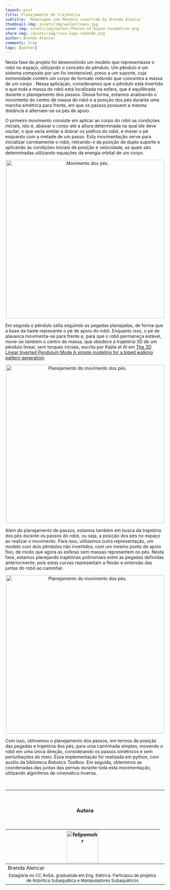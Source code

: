 ```yaml
---
layout: post
title: Planejamento de trajetória 
subtitle:  Modelagem com Pêndulo invertido by Brenda Alencar
thumbnail-img: assets/img/walker/naos.jpg
cover-img: assets/img/walker/Phases-of-biped-locomotion.png
share-img: /assets/img/rosa-logo-redondo.png
author: Brenda Alencar
comments: true
tags: [walker]
---
```


Nesta fase do projeto foi desenvolvido um modelo que representasse o robô no espaço, utilizando o conceito de pêndulo. Um pêndulo é um sistema composto por um fio inextensível, preso a um suporte, cuja extremidade contém um corpo de formato redondo que concentra a massa de um corpo . Nessa aplicação, consideramos que o pêndulo está invertido e que toda a massa do robô está localizada na esfera, que é equilibrada durante o planejamento dos passos. Dessa forma, estamos analisando o movimento do centro de massa do robô e a posição dos pés durante uma marcha simétrica para frente, em que os passos possuem a mesma distância e alternam-se os pés de apoio.

O primeiro movimento consiste em aplicar ao corpo do robô as condições iniciais, isto é, abaixar o corpo até a altura determinada na qual ele deve oscilar, o que seria similar a dobrar os joelhos do robô,  e mover o pé esquerdo com a metade de um passo. Esta movimentação serve para inicializar corretamente o robô, retirando-o da posição de duplo suporte e aplicando as condições iniciais de posição e velocidade, as quais são determinadas utilizando equações da energia orbital de um corpo.

<center><img src="{{ 'assets/img/walker/halfstep.gif' | relative_url }}" alt="Movimento dos pés." width="500"/>
</center>

Em seguida o pêndulo salta seguindo as pegadas planejadas, de forma que a base da haste represente o pé de apoio do robô.  Enquanto isso, o pé de alavanca movimenta-se para frente e, para que o robô permaneça estável, move-se também o centro de massa, que obedece a trajetória 3D de um pêndulo linear, sem torques iniciais, escrita por Kajita et Al em [The 3D Linear Inverted Pendulum Mode A simple modeling for a biped walking pattern generation](https://www.cs.cmu.edu/~hgeyer/Teaching/R16-899B/Papers/KajiitaEA01IEEE_ICIRS.pdf).

<center><img src="{{ 'assets/img/walker/lipmtraj.gif' | relative_url }}" alt="Planejamento do movimento dos pés." width="500"/>
</center>

Além do planejamento de passos, estamos também em busca da trajetória dos pés durante os passos do robô, ou seja, a posição dos pés no espaço ao realizar o movimento. Para isso, utilizamos outra representação, um modelo com dois pêndulos não invertidos, com um mesmo ponto de apoio fixo, de modo que agora as esferas sem massas representem os pés. Nesta fase, estamos planejando trajetórias polinomiais entre as pegadas definidas anteriormente, pois estas curvas representam a flexão e extensão das juntas do robô ao caminhar.

<center><img src="{{ 'assets/img/walker/feettraj.gif' | relative_url }}" alt="Planejamento do movimento dos pés." width="500"/>
</center>

Com isso, obtivemos o planejamento dos passos, em termos de posição das pegadas e trajetória dos pés, para uma caminhada simples, movendo o robô em uma única direção, considerando os passos simétricos e sem perturbações do meio. Essa implementação foi realizada em python, com auxílio da biblioteca *Robotics Toolbox*. Em seguida, obteremos as coordenadas das juntas das pernas durante toda esta movimentação, utilizando algoritmos de cinemática inversa.

<br>

---------------------
<br>

<!-- autor -->
<center><h3 class="post-title">Autora</h3><br/></center>
<div class="row">
  <div class="col-xl-auto offset-xl-0 col-lg-4 offset-lg-0 center">
    <table class="table-borderless highlight">
      <thead>
        <tr>
          <th><img src="{{ 'assets/img/people/brendaalencar-1.png' | relative_url }}" width="100" alt="felipemohr" class="img-fluid rounded-circle" /></th>
        </tr>
      </thead>
      <tbody>
        <tr class="font-weight-bolder" style="text-align: center margin-top: 0">
          <td>Brenda Alencar</td>
        </tr>
        <tr style="text-align: center" >
          <td style="vertical-align: top"><small>Estagiária no CC RoSA, graduanda em Eng. Elétrica. Participou de projetos de Robótica Subaquática e Manipuladores Subaquáticos</small></td>
          <td></td>
        </tr>
      </tbody>
    </table>
  </div>
</div>
